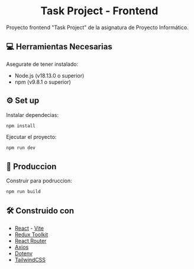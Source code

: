 <h1 align="center">Task Project - Frontend</h1>

Proyecto frontend "Task Project" de la asignatura de Proyecto Informático.

## 💻 Herramientas Necesarias
Asegurate de tener instalado:
- Node.js (v18.13.0 o superior)
- npm (v9.8.1 o superior)

## ⚙️ Set up 
Instalar dependecias:
```sh
npm install
```
Ejecutar el proyecto:
```sh
npm run dev
```

## 💼 Produccion
Construir para podruccion:
```sh
npm run build
```

## 🛠️ Construido con
- [React](https://reactjs.org/) - [Vite](https://vitejs.dev/guide/)
- [Redux Toolkit](https://redux-toolkit.js.org/)
- [React Router](https://reactrouter.com/en/main)
- [Axios](https://axios-http.com/docs/intro)
- [Dotenv](https://www.npmjs.com/package/dotenv)
- [TailwindCSS](https://tailwindcss.com/)
